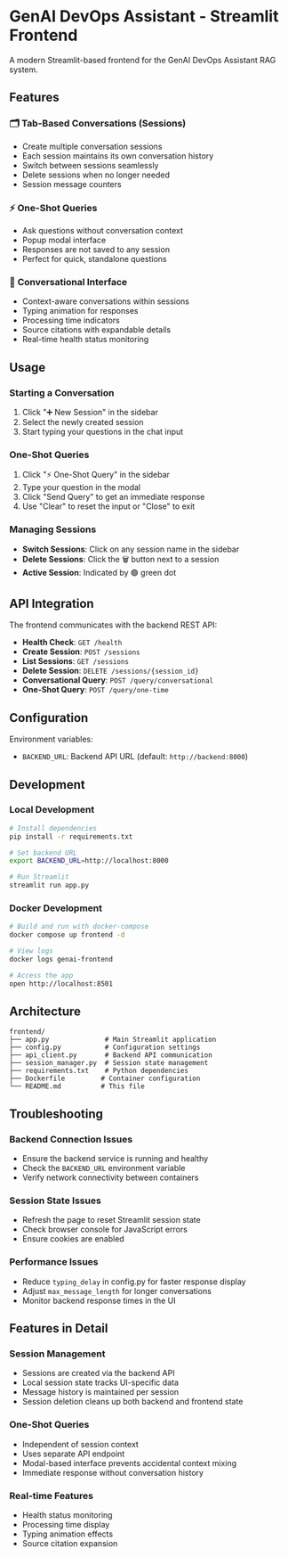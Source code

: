 # GenAI DevOps Assistant - Streamlit Frontend

A modern Streamlit-based frontend for the GenAI DevOps Assistant RAG system.

## Features

### 🗂️ **Tab-Based Conversations (Sessions)**
- Create multiple conversation sessions
- Each session maintains its own conversation history
- Switch between sessions seamlessly
- Delete sessions when no longer needed
- Session message counters

### ⚡ **One-Shot Queries**
- Ask questions without conversation context
- Popup modal interface
- Responses are not saved to any session
- Perfect for quick, standalone questions

### 💬 **Conversational Interface**
- Context-aware conversations within sessions
- Typing animation for responses
- Processing time indicators
- Source citations with expandable details
- Real-time health status monitoring

## Usage

### Starting a Conversation
1. Click "➕ New Session" in the sidebar
2. Select the newly created session
3. Start typing your questions in the chat input

### One-Shot Queries
1. Click "⚡ One-Shot Query" in the sidebar
2. Type your question in the modal
3. Click "Send Query" to get an immediate response
4. Use "Clear" to reset the input or "Close" to exit

### Managing Sessions
- **Switch Sessions**: Click on any session name in the sidebar
- **Delete Sessions**: Click the 🗑️ button next to a session
- **Active Session**: Indicated by 🟢 green dot

## API Integration

The frontend communicates with the backend REST API:

- **Health Check**: `GET /health`
- **Create Session**: `POST /sessions`
- **List Sessions**: `GET /sessions`
- **Delete Session**: `DELETE /sessions/{session_id}`
- **Conversational Query**: `POST /query/conversational`
- **One-Shot Query**: `POST /query/one-time`

## Configuration

Environment variables:
- `BACKEND_URL`: Backend API URL (default: `http://backend:8000`)

## Development

### Local Development
```bash
# Install dependencies
pip install -r requirements.txt

# Set backend URL
export BACKEND_URL=http://localhost:8000

# Run Streamlit
streamlit run app.py
```

### Docker Development
```bash
# Build and run with docker-compose
docker compose up frontend -d

# View logs
docker logs genai-frontend

# Access the app
open http://localhost:8501
```

## Architecture

```
frontend/
├── app.py              # Main Streamlit application
├── config.py           # Configuration settings
├── api_client.py       # Backend API communication
├── session_manager.py  # Session state management
├── requirements.txt    # Python dependencies
├── Dockerfile         # Container configuration
└── README.md          # This file
```

## Troubleshooting

### Backend Connection Issues
- Ensure the backend service is running and healthy
- Check the `BACKEND_URL` environment variable
- Verify network connectivity between containers

### Session State Issues
- Refresh the page to reset Streamlit session state
- Check browser console for JavaScript errors
- Ensure cookies are enabled

### Performance Issues
- Reduce `typing_delay` in config.py for faster response display
- Adjust `max_message_length` for longer conversations
- Monitor backend response times in the UI

## Features in Detail

### Session Management
- Sessions are created via the backend API
- Local session state tracks UI-specific data
- Message history is maintained per session
- Session deletion cleans up both backend and frontend state

### One-Shot Queries
- Independent of session context
- Uses separate API endpoint
- Modal-based interface prevents accidental context mixing
- Immediate response without conversation history

### Real-time Features
- Health status monitoring
- Processing time display
- Typing animation effects
- Source citation expansion